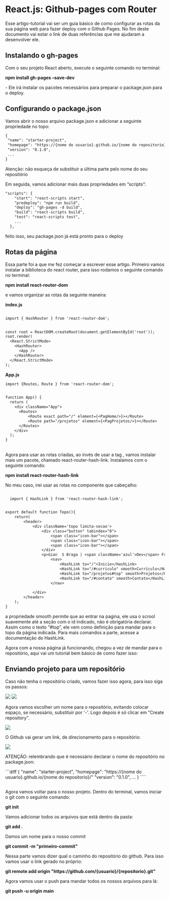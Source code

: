 # React.js: Github-pages com Router

<p>Esse artigo-tutorial vai ser um guia básico de como configurar as rotas da sua página web para fazer deploy com o Github Pages. No fim deste documento vai estar o link de duas referências que me ajudaram a desenvolver ele.</p>

<p><p/>


## Instalando o gh-pages

<p>Com o seu projeto React aberto, execute o seguinte comando no terminal:</p>
<strong>npm install gh-pages –save-dev</strong>
<p>- Ele irá instalar os pacotes necessários para preparar o package.json para o deploy.</p>

## Configurando o package.json

<p>Vamos abrir o nosso arquivo package.json e adicionar a seguinte propriedade no topo:</p>
  
 ```diff
{
  "name": "starter-project",
  "homepage": "https://{nome do usuario}.github.io/{nome do repositorio}/"
  "version": "0.1.0",
  ...
}
````

<p>Atenção: não esqueça de substituir a última parte pelo nome do seu repositório</p>

<p>Em seguida, vamos adicionar mais duas propriedades em “scripts”:</p>

````diff
"scripts": {
    "start": "react-scripts start",
    "predeploy": "npm run build",
    "deploy": "gh-pages -d build", 
    "build": "react-scripts build",
    "test": "react-scripts test",
    ...
  },
````
<p>feito isso, seu package.json já está pronto para o deploy</p>

## Rotas da página

<p>Essa parte foi a que me fez começar a escrever esse artigo. Primeiro vamos instalar a biblioteca do react router, para isso rodamos o seguinte comando no terminal:</p>
<strong>npm install react-router-dom</strong>

<p>e vamos organizar as rotas da seguinte maneira: </p>


<strong>index.js</strong>
````diff

import { HashRouter } from 'react-router-dom';


const root = ReactDOM.createRoot(document.getElementById('root'));
root.render(
  <React.StrictMode>
    <HashRouter>
      <App />
    </HashRouter>
  </React.StrictMode>
);


````
<strong></strong>
<strong>App.js</strong>
````diff
import {Routes, Route } from 'react-router-dom';


function App() {
  return (
    <div className="App">
      <Routes>
          <Route exact path="/" element={<PagHome/>}></Route>
          <Route path="/projetos" element={<PagProjetos/>}></Route>
      </Routes>
    </div>
  );
}

````
##

<p>Agora para usar as rotas criadas, ao invés de usar a tag <a href=><a/>, vamos instalar mais um pacote, chamado react-router-hash-link. Instalamos com o seguinte comando:</p>
<strong>npm install react-router-hash-link</strong>
<p>No meu caso, irei usar as rotas no componente que cabeçalho:</p>

````diff

  import { HashLink } from 'react-router-hash-link';


export default function Topo(){
    return(
        <header>
            <div className='topo limita-secao'>
                <div class="button" tabindex="0">
                    <span class="icon-bar"></span>
                    <span class="icon-bar"></span>
                    <span class="icon-bar"></span>
                </div>
                <p>Gian  S Braga | <span className='azul'>Dev</span> Front-end</p>
                    <nav>
                        <HashLink to="/">Inicio</HashLink>
                        <HashLink to="/#curriculo" smooth>Currículo</HashLink>
                        <HashLink to="/projetos#top" smooth>Projetos</HashLink>
                        <HashLink to="/#contato" smooth>Contato</HashLink>
                    </nav>
               
            </div>
        </header>
    );
}
````
<p>a propriedade smooth permite que ao entrar na pagina, ele usa o scrool suavemente até a seção com o id indicado, não é obrigatória declarar. Assim como o texto “#top”, ele vem como definição para mandar para o topo da página indicada. Para mais comandos a parte, acesse a documentação do HashLink.</p>
<p>Agora com a nossa página já funcionando, chegou a vez de mandar para o repositório, aqui vai um tutorial bem básico de como fazer isso:</p>


## Enviando projeto para um repositório

Caso não tenha o repositório criado, vamos fazer isso agora, para isso siga os passos:

<div style="display: inline">
  <img src="https://github.com/giansb/react-deploy-routes-ptbr/assets/107221898/2d1e844f-84c6-4077-96cb-d507eb13af5f"/>
  <img src="https://github.com/giansb/react-deploy-routes-ptbr/assets/107221898/7862db0e-4abc-47ae-9e42-e4c817486c10"/>
</div>

Agora vamos escolher um nome para o repositório, evitando colocar espaço, se necessário, substituir por '-'. Logo depois é só clicar em "Create repository".

<img src="https://github.com/giansb/react-deploy-routes-ptbr/assets/107221898/8ec042ad-69c2-4d0c-9549-705ca9ba3f65"/>

<p>O Github vai gerar um link, de direcionamento para o repositório:</p>
<img src="https://github.com/giansb/react-deploy-routes-ptbr/assets/107221898/d7c2c128-eb67-4646-a44e-a092eb3ec3f8"/>

<p>ATENÇÃO: relembrando que é necessário declarar o nome do repositório no package.json:</p>
 ```diff
{
  "name": "starter-project",
  "homepage": "https://{nome do usuario}.github.io/{nome do repositorio}/"
  "version": "0.1.0",
  ...
}
````

##

<p>Agora vamos voltar para o nosso projeto. Dentro do terminal, vamos iniciar o git com o seguinte comando:</p>
<strong>git init</strong>

<p>Vamos adicionar todos os arquivos que está dentro da pasta:</p>
<strong>git add .</strong>

<p>Damos um nome para o nosso commit</p>
<strong>git commit -m "primeiro-commit"</strong>

<p>Nessa parte vamos dizer qual o caminho do repositório do github. Para isso vamos usar o link gerado no próprio:</p>
<strong>git remote add origin "https://github.com/{usuario}/{repositorio}.git"</strong>

<p>Agora vamos usar o push para mandar todos os nossos arquivos para lá:</p>
<strong>git push -u origin main</strong>








